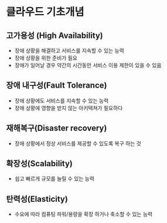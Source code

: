 # 클라우드 기초개념



## 고가용성 (High Availability)

* 장애 상황을 해결하고 서비스를 지속할 수 있는 능력
* 장애 상황을 위한 준비가 필요
* 장애가 일어날 경우 약간의 시간동안 서비스 이용 제한이 있을 수 있음



## 장애 내구성(Fault Tolerance)

* 장애 상황에도 서비스를 지속할 수 있는 능력
* 장애 상황에 영향을 받지 않는 아키텍쳐가 필요하다



## 재해복구(Disaster recovery)

* 장애 상황에서 정상 서비스를 제공할 수 있도록 복구 하는 것 



## 확장성(Scalability)

*  쉽고 빠르게 규모를 늘릴 수 있는 능력



## 탄력성(Elasticity)

* 수요에 따라 컴퓨팅 파워/용량을 확장 하거나 축소할 수 있는 능력